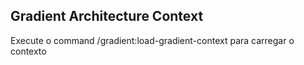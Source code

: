 ## Gradient Architecture Context

Execute o command /gradient:load-gradient-context para carregar o contexto
